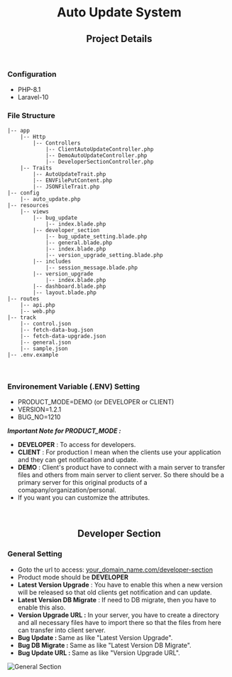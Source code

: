 <div align="center">
    <h1>Auto Update System</h1>
    <h2>Project Details</h2>
</div>

<br>

### Configuration
- PHP-8.1
- Laravel-10


### File Structure

```
|-- app 
    |-- Http
        |-- Controllers
            |-- ClientAutoUpdateController.php
            |-- DemoAutoUpdateController.php
            |-- DeveloperSectionController.php
    |-- Traits
        |-- AutoUpdateTrait.php
        |-- ENVFilePutContent.php
        |-- JSONFileTrait.php
|-- config 
    |-- auto_update.php
|-- resources 
    |-- views
        |-- bug_update
            |-- index.blade.php
        |-- developer_section
            |-- bug_update_setting.blade.php
            |-- general.blade.php
            |-- index.blade.php
            |-- version_upgrade_setting.blade.php
        |-- includes
            |-- session_message.blade.php
        |-- version_upgrade
            |-- index.blade.php
        |-- dashboard.blade.php    
        |-- layout.blade.php    
|-- routes 
    |-- api.php
    |-- web.php
|-- track 
    |-- control.json
    |-- fetch-data-bug.json
    |-- fetch-data-upgrade.json
    |-- general.json
    |-- sample.json
|-- .env.example 
```

<br>

### Environement Variable (.ENV) Setting
- PRODUCT_MODE=DEMO (or DEVELOPER or CLIENT)
- VERSION=1.2.1
- BUG_NO=1210 

<i><b>Important Note for PRODUCT_MODE : </b></i> <br>
- <b>DEVELOPER</b> : To access for developers.
- <b>CLIENT</b> : For production I mean when the clients use your application and they can get notification and update.
- <b>DEMO</b> : Client's product have to connect with a main server to transfer files and others from main server to client server. So there should be a primary server for this original products of a comapany/organization/personal. 
- If you want you can customize the attributes.

<br>

<div align="center">
    <h2>Developer Section</h2>
</div>


### General Setting 
- Goto the url to access: [your_domain_name.com/developer-section]()
- Product mode should be <b>DEVELOPER</b> 
- <b>Latest Version Upgrade</b> : You have to enable this when a new version will be released so that old clients get notification and can update.
- <b>Latest Version DB Migrate</b> : If need to DB migrate, then you have to enable this also. 
- <b>Version Upgrade URL :</b>  In your server, you have to create a directory and all necessary files have to import there so that the files from here can transfer into client server.
- <b>Bug Update : </b>  Same as like "Latest Version Upgrade".
- <b>Bug DB Migrate : </b>  Same as like "Latest Version DB Migrate".
- <b>Bug Update URL : </b>  Same as like "Version Upgrade URL".


![General Section](https://snipboard.io/XSRbpG.jpg)
